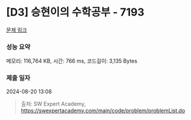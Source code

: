 # [D3] 승현이의 수학공부 - 7193 

[문제 링크](https://swexpertacademy.com/main/code/problem/problemDetail.do?contestProbId=AWksRkI6AR0DFAVE) 

### 성능 요약

메모리: 116,764 KB, 시간: 766 ms, 코드길이: 3,135 Bytes

### 제출 일자

2024-08-20 13:08



> 출처: SW Expert Academy, https://swexpertacademy.com/main/code/problem/problemList.do